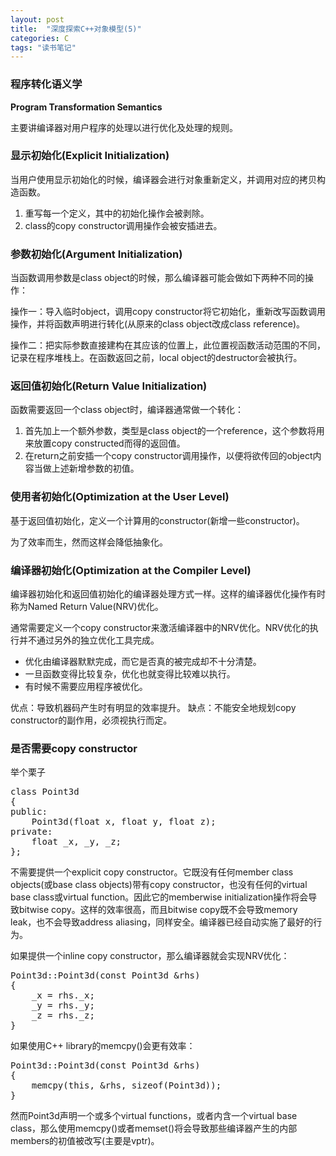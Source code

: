 ```yaml
---
layout: post
title:  "深度探索C++对象模型(5)"
categories: C
tags: "读书笔记" 
---
```


### 程序转化语义学 ###

**Program Transformation Semantics**

主要讲编译器对用户程序的处理以进行优化及处理的规则。

### 显示初始化(Explicit Initialization) ###

当用户使用显示初始化的时候，编译器会进行对象重新定义，并调用对应的拷贝构造函数。

1. 重写每一个定义，其中的初始化操作会被剥除。
2. class的copy constructor调用操作会被安插进去。

### 参数初始化(Argument Initialization) ###

当函数调用参数是class object的时候，那么编译器可能会做如下两种不同的操作：

操作一：导入临时object，调用copy constructor将它初始化，重新改写函数调用操作，并将函数声明进行转化(从原来的class object改成class reference)。

操作二：把实际参数直接建构在其应该的位置上，此位置视函数活动范围的不同，记录在程序堆栈上。在函数返回之前，local object的destructor会被执行。

### 返回值初始化(Return Value Initialization) ###

函数需要返回一个class object时，编译器通常做一个转化：

1. 首先加上一个额外参数，类型是class object的一个reference，这个参数将用来放置copy constructed而得的返回值。
2. 在return之前安插一个copy constructor调用操作，以便将欲传回的object内容当做上述新增参数的初值。

### 使用者初始化(Optimization at the User Level) ###

基于返回值初始化，定义一个计算用的constructor(新增一些constructor)。

为了效率而生，然而这样会降低抽象化。

### 编译器初始化(Optimization at the Compiler Level) ###

编译器初始化和返回值初始化的编译器处理方式一样。这样的编译器优化操作有时称为Named Return Value(NRV)优化。

通常需要定义一个copy constructor来激活编译器中的NRV优化。NRV优化的执行并不通过另外的独立优化工具完成。

- 优化由编译器默默完成，而它是否真的被完成却不十分清楚。
- 一旦函数变得比较复杂，优化也就变得比较难以执行。
- 有时候不需要应用程序被优化。

优点：导致机器码产生时有明显的效率提升。
缺点：不能安全地规划copy constructor的副作用，必须视执行而定。

### 是否需要copy constructor ###

举个栗子
<pre>
class Point3d
{
public:
	Point3d(float x, float y, float z);
private:
	float _x, _y, _z;
};
</pre>
不需要提供一个explicit copy constructor。它既没有任何member class objects(或base class objects)带有copy constructor，也没有任何的virtual base class或virtual function。因此它的memberwise initialization操作将会导致bitwise copy。这样的效率很高，而且bitwise copy既不会导致memory leak，也不会导致address aliasing，同样安全。编译器已经自动实施了最好的行为。

如果提供一个inline copy constructor，那么编译器就会实现NRV优化：
<pre>
Point3d::Point3d(const Point3d &rhs)
{
	_x = rhs._x;
	_y = rhs._y;
	_z = rhs._z;
}
</pre>
如果使用C++ library的memcpy()会更有效率：
<pre>
Point3d::Point3d(const Point3d &rhs)
{
	memcpy(this, &rhs, sizeof(Point3d));
}
</pre>
然而Point3d声明一个或多个virtual functions，或者内含一个virtual base class，那么使用memcpy()或者memset()将会导致那些编译器产生的内部members的初值被改写(主要是vptr)。
